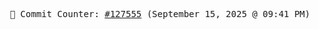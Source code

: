 <p align="center">
    <samp>
        📮 Commit Counter: <a href="https://github.com/Javascript-void0/Javascript-void0/commits/main">#127555</a> (September 15, 2025 @ 09:41 PM)
    </samp>
</p>